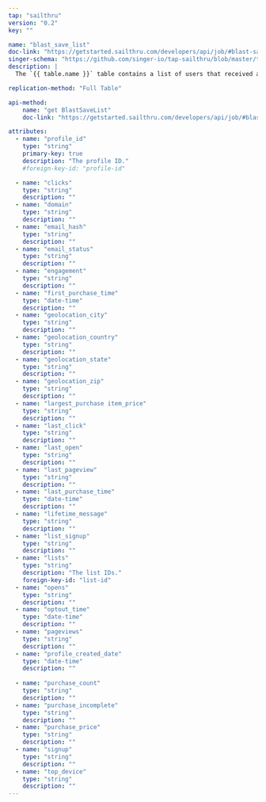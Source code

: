 ```yaml
---
tap: "sailthru"
version: "0.2"
key: ""

name: "blast_save_list"
doc-link: "https://getstarted.sailthru.com/developers/api/job/#blast-save-list"
singer-schema: "https://github.com/singer-io/tap-sailthru/blob/master/tap_sailthru/schemas/blast_save_list.json"
description: |
  The `{{ table.name }}` table contains a list of users that received a specific campaign from your {{ integration.display_name }} account. This is a child table of `lists`.

replication-method: "Full Table"

api-method:
    name: "get BlastSaveList"
    doc-link: "https://getstarted.sailthru.com/developers/api/job/#blast-save-list"

attributes:
  - name: "profile_id"
    type: "string"
    primary-key: true
    description: "The profile ID."
    #foreign-key-id: "profile-id" 

  - name: "clicks"
    type: "string"
    description: ""
  - name: "domain"
    type: "string"
    description: ""
  - name: "email_hash"
    type: "string"
    description: ""
  - name: "email_status"
    type: "string"
    description: ""
  - name: "engagement"
    type: "string"
    description: ""
  - name: "first_purchase_time"
    type: "date-time"
    description: ""
  - name: "geolocation_city"
    type: "string"
    description: ""
  - name: "geolocation_country"
    type: "string"
    description: ""
  - name: "geolocation_state"
    type: "string"
    description: ""
  - name: "geolocation_zip"
    type: "string"
    description: ""
  - name: "largest_purchase item_price"
    type: "string"
    description: ""
  - name: "last_click"
    type: "string"
    description: ""
  - name: "last_open"
    type: "string"
    description: ""
  - name: "last_pageview"
    type: "string"
    description: ""
  - name: "last_purchase_time"
    type: "date-time"
    description: ""
  - name: "lifetime_message"
    type: "string"
    description: ""
  - name: "list_signup"
    type: "string"
    description: ""
  - name: "lists"
    type: "string"
    description: "The list IDs."
    foreign-key-id: "list-id"
  - name: "opens"
    type: "string"
    description: ""
  - name: "optout_time"
    type: "date-time"
    description: ""
  - name: "pageviews"
    type: "string"
    description: ""
  - name: "profile_created_date"
    type: "date-time"
    description: ""
  
  - name: "purchase_count"
    type: "string"
    description: ""
  - name: "purchase_incomplete"
    type: "string"
    description: ""
  - name: "purchase_price"
    type: "string"
    description: ""
  - name: "signup"
    type: "string"
    description: ""
  - name: "top_device"
    type: "string"
    description: ""
---
```

